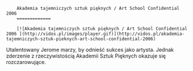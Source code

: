 
        Akademia tajemniczych sztuk pięknych / Art School Confidential 2006 
        =============
        
        [![Akademia tajemniczych sztuk pięknych / Art School Confidential 2006 ](http://vidos.pl/images/player.gif)](http://vidos.pl/akademia-tajemniczych-sztuk-pieknych-art-school-confidential-2006)
        
        
 Utalentowany Jerome marzy, by odnieść sukces jako artysta. Jednak zderzenie z rzeczywistością Akademii Sztuk Pięknych okazuje się rozczarowujące.
    